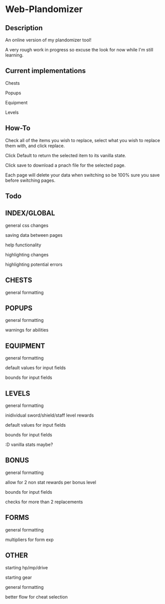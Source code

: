 # Web-Plandomizer

## Description

An online version of my plandomizer tool!

A very rough work in progress so excuse the look for now while I'm still learning.

## Current implementations

Chests

Popups

Equipment

Levels

## How-To

Check all of the items you wish to replace, select what you wish to replace them with, and click replace.

Click Default to return the selected item to its vanilla state.

Click save to download a pnach file for the selected page.

Each page will delete your data when switching so be 100% sure you save before switching pages.

## Todo

INDEX/GLOBAL
--
general css changes

saving data between pages

help functionality

highlighting changes

highlighting potential errors

CHESTS
--
general formatting

POPUPS
--
general formatting

warnings for abilities

EQUIPMENT
--
general formatting

default values for input fields

bounds for input fields

LEVELS
--
general formatting

inidividual sword/shield/staff level rewards

default values for input fields

bounds for input fields

:D vanilla stats maybe?

BONUS
--
general formatting

allow for 2 non stat rewards per bonus level

bounds for input fields

checks for more than 2 replacements

FORMS
--
general formatting

multipliers for form exp

OTHER
--

starting hp/mp/drive

starting gear

general formatting

better flow for cheat selection